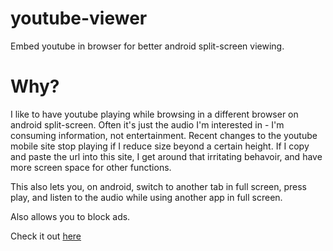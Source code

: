 # youtube-viewer
 Embed youtube in browser for better android split-screen viewing.

# Why?
I like to have youtube playing while browsing in a different browser on android split-screen. Often it's just the audio I'm interested in - I'm consuming information, not entertainment. Recent changes to the youtube mobile site stop playing if I reduce size beyond a certain height. If I copy and paste the url into this site, I get around that irritating behavoir, and have more screen space for other functions.

This also lets you, on android, switch to another tab in full screen, press play, and listen to the audio while using another app in full screen. 

Also allows you to block ads.

Check it out [here](https://serialudo.github.io/youtube-viewer/)


